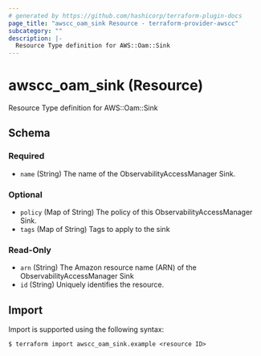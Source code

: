 ```yaml
---
# generated by https://github.com/hashicorp/terraform-plugin-docs
page_title: "awscc_oam_sink Resource - terraform-provider-awscc"
subcategory: ""
description: |-
  Resource Type definition for AWS::Oam::Sink
---
```


# awscc_oam_sink (Resource)

Resource Type definition for AWS::Oam::Sink



<!-- schema generated by tfplugindocs -->
## Schema

### Required

- `name` (String) The name of the ObservabilityAccessManager Sink.

### Optional

- `policy` (Map of String) The policy of this ObservabilityAccessManager Sink.
- `tags` (Map of String) Tags to apply to the sink

### Read-Only

- `arn` (String) The Amazon resource name (ARN) of the ObservabilityAccessManager Sink
- `id` (String) Uniquely identifies the resource.

## Import

Import is supported using the following syntax:

```shell
$ terraform import awscc_oam_sink.example <resource ID>
```
